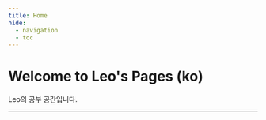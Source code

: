 ```yaml
---
title: Home
hide:
  - navigation
  - toc
---
```


# Welcome to Leo's Pages (ko)

Leo의 공부 공간입니다.

---
